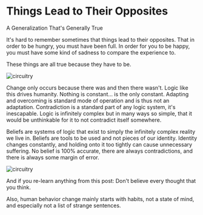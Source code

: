 <!-- 2022-04-02- -->

# Things Lead to Their Opposites

A Generalization That's Generally True

It's hard to remember sometimes that things lead to their opposites. That in order to be hungry, you must have been full. In order for you to be happy, you must have some kind of sadness to compare the experience to.

These things are all true because they have to be.

![circuitry](/assets/images/cool-graphics/circuitry.jpg)

Change only occurs because there was and then there wasn't. Logic like this drives humanity. Nothing is constant... is the only constant. Adapting and overcoming is standard mode of operation and is thus not an adaptation. Contradiction is a standard part of any logic system, it's inescapable. Logic is infinitely complex but in many ways so simple, that it would be unthinkable for it to not contradict itself somewhere.

Beliefs are systems of logic that exist to simply the infinitely complex reality we live in. Beliefs are tools to be used and not pieces of our identity. Identity changes constantly, and holding onto it too tightly can cause unnecessary suffering. No belief is 100% accurate, there are always contradictions, and there is always some margin of error.

![circuitry](/assets/images/cool-graphics/architecture.jpg)

And if you re-learn anything from this post: Don't believe every thought that you think.

Also, human behavior change mainly starts with habits, not a state of mind, and especially not a list of strange sentences.
